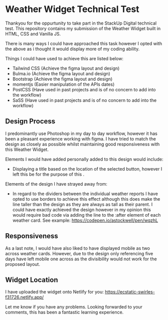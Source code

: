# Weather Widget Technical Test

Thankyou for the oppurtunity to take part in the StackUp Digital technical test. This repository contains my submission of the Weather Widget built in HTML, CSS and Vanilla JS.

There is many ways I could have approached this task however I opted with the above as i thought it would display more of my coding ability.

Things I could have used to achieve this are listed below:
- Tailwind CSS (Achieve the figma layout and design)
- Bulma.io (Achieve the figma layout and design)
- Bootstrap (Achieve the figma layout and design)
- momentjs (Easier manipulation of the APIs dates)
- PostCSS (Have used in past projects and is of no concern to add into the workflow)
- SaSS (Have used in past projects and is of no concern to add into the workflow)

## Design Process

I predominantly use Photoshop in my day to day workflow, however it has been a pleasant experience working with figma. I have tried to match the design as closely as possible whilst maintaining good responsiveness with this Weather Widget.

Elements I would have added personally added to this design would include:
- Displaying a title based on the location of the selected button, however I left this be for the purpose of this .

Elements of the design I have strayed away from:
- In regard to the dividers between the individual weather reports I have opted to use borders to achieve this effect although this does make the line taller than the design as they are always as tall as their parent. I could have exactly achieved the design however in my opinion this would require bad code via adding the line to the :after element of each weather card. See example: https://codepen.io/astockwell/pen/wqzhL

## Responsiveness

As a last note, I would have also liked to have displayed mobile as two across weather cards. However, due to the design only referencing five days have left mobile one across as the divisibility would not work for the proposed layout.

## Widget Location

I have uploaded the widget onto Netlify for you:
https://ecstatic-swirles-f31726.netlify.app/

Let me know if you have any problems. Looking forwarded to your comments, this has been a fantastic learning experience.




